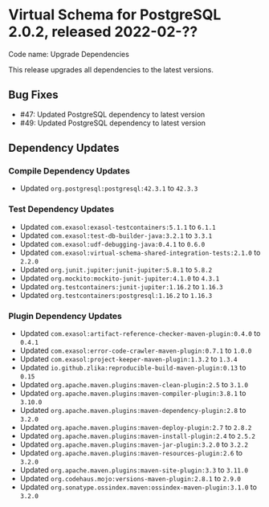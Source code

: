 # Virtual Schema for PostgreSQL 2.0.2, released 2022-02-??

Code name: Upgrade Dependencies

This release upgrades all dependencies to the latest versions.

## Bug Fixes

* #47: Updated PostgreSQL dependency to latest version
* #49: Updated PostgreSQL dependency to latest version

## Dependency Updates

### Compile Dependency Updates

* Updated `org.postgresql:postgresql:42.3.1` to `42.3.3`

### Test Dependency Updates

* Updated `com.exasol:exasol-testcontainers:5.1.1` to `6.1.1`
* Updated `com.exasol:test-db-builder-java:3.2.1` to `3.3.1`
* Updated `com.exasol:udf-debugging-java:0.4.1` to `0.6.0`
* Updated `com.exasol:virtual-schema-shared-integration-tests:2.1.0` to `2.2.0`
* Updated `org.junit.jupiter:junit-jupiter:5.8.1` to `5.8.2`
* Updated `org.mockito:mockito-junit-jupiter:4.1.0` to `4.3.1`
* Updated `org.testcontainers:junit-jupiter:1.16.2` to `1.16.3`
* Updated `org.testcontainers:postgresql:1.16.2` to `1.16.3`

### Plugin Dependency Updates

* Updated `com.exasol:artifact-reference-checker-maven-plugin:0.4.0` to `0.4.1`
* Updated `com.exasol:error-code-crawler-maven-plugin:0.7.1` to `1.0.0`
* Updated `com.exasol:project-keeper-maven-plugin:1.3.2` to `1.3.4`
* Updated `io.github.zlika:reproducible-build-maven-plugin:0.13` to `0.15`
* Updated `org.apache.maven.plugins:maven-clean-plugin:2.5` to `3.1.0`
* Updated `org.apache.maven.plugins:maven-compiler-plugin:3.8.1` to `3.10.0`
* Updated `org.apache.maven.plugins:maven-dependency-plugin:2.8` to `3.2.0`
* Updated `org.apache.maven.plugins:maven-deploy-plugin:2.7` to `2.8.2`
* Updated `org.apache.maven.plugins:maven-install-plugin:2.4` to `2.5.2`
* Updated `org.apache.maven.plugins:maven-jar-plugin:3.2.0` to `3.2.2`
* Updated `org.apache.maven.plugins:maven-resources-plugin:2.6` to `3.2.0`
* Updated `org.apache.maven.plugins:maven-site-plugin:3.3` to `3.11.0`
* Updated `org.codehaus.mojo:versions-maven-plugin:2.8.1` to `2.9.0`
* Updated `org.sonatype.ossindex.maven:ossindex-maven-plugin:3.1.0` to `3.2.0`
